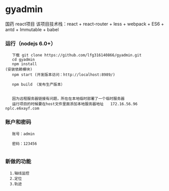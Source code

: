 ﻿# gyadmin
国药 react项目
该项目技术栈：react + react-router + less + webpack + ES6 + antd + Immutable + babel

### 运行（nodejs 6.0+）
```
   下载 git clone https://github.com/lfg316140866/gyadmin.git
   cd gyadmin
   npm install
(安装依赖模块)
   npm start (开发版本访问：http://localhost:8989/)
  
   npm build （发布生产版本）


   因为远程服务器链接有问题，所在在本地临时部署了一个临时服务器
   运行项目的时候要在host文件里面添加本地服务器地址	172.16.56.96 nplc.e6xayf.com
``` 
### 账户和密码
```
   账号：admin 
  
   密码：123456


```
### 新做的功能
```
  1.轴线监控
  2.定位
  3.轨迹
```
